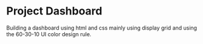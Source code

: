 # Project Dashboard
Building a dashboard using html and css mainly using display grid and using the 60-30-10 UI color design rule.